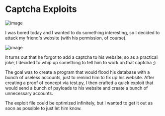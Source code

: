 # Captcha Exploits



![image](https://user-images.githubusercontent.com/24576987/29299973-68f8e25c-8140-11e7-9e1f-b6a93d890b54.png)

I was bored today and I wanted to do something interesting, so I decided to attack my friend's website (with his permission, of course).



![image](https://user-images.githubusercontent.com/24576987/29300024-cd7c76c6-8140-11e7-9e94-97253697ea54.png)

It turns out that he forgot to add a captcha to his website, so as a practical joke, I decided to whip up something to tell him to work on that captcha ;)

The goal was to create a program that would flood his database with a bunch of useless accounts, just to remind him to fix up his website. After creating a proof of concept via test.py, I then crafted a quick exploit that would send a bunch of payloads to his website and create a bunch of unnecessary accounts.

The exploit file could be optimized infinitely, but I wanted to get it out as soon as possible to just let him know.
